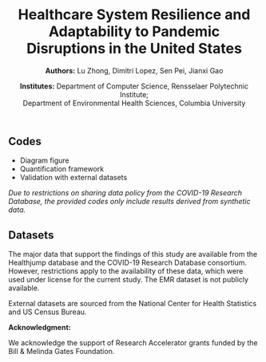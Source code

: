 <header>
      <h1>Healthcare System Resilience and Adaptability to Pandemic Disruptions in the United States</h1>
      <p><strong>Authors:</strong> Lu Zhong, Dimitri Lopez, Sen Pei, Jianxi Gao</p>
      <p><strong>Institutes:</strong>
          Department of Computer Science, Rensselaer Polytechnic Institute;<br>
          Department of Environmental Health Sciences, Columbia University
      </p>
  </header>

  <section>
      <h2>Codes</h2>
      <ul>
          <li>Diagram figure</li>
          <li>Quantification framework</li>
          <li>Validation with external datasets</li>
      </ul>
      <p><em>Due to restrictions on sharing data policy from the COVID-19 Research Database, the provided codes only include results derived from synthetic data.</em></p>
  </section>

  <section>
      <h2>Datasets</h2>
      <p>The major data that support the findings of this study are available from the Healthjump database and the COVID-19 Research Database consortium. However, restrictions apply to the availability of these data, which were used under license for the current study. The EMR dataset is not publicly available.</p>
      <p>External datasets are sourced from the National Center for Health Statistics and US Census Bureau.</p>
  </section>

  <footer>
      <strong>Acknowledgment:</strong>
      <p>We acknowledge the support of Research Accelerator grants funded by the Bill & Melinda Gates Foundation.</p>
  </footer>
